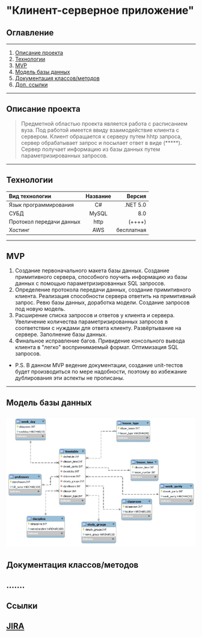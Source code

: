 # "Клинент-серверное приложение"

## Оглавление
---
1. [Описание проекта](#tok1)
2. [Технологии](#tok2)
3. [MVP](#tok3)  
4. [Модель базы данных](#tok4)
5. [Документация классов/методов](#tok5)
6. [Доп. ссылки](#tok6)
---




<a id ="tok1"> Описание проекта  </a>
---

>Предметной областью проекта является работа с расписанием вуза.
Под работой имеется ввиду взаимодействие клиента с сервером. Клиент обращается к серверу путем hhtp запроса, сервер обрабатывает запрос и посылает ответ в виде (*****).  Сервер получает информацию из базы данных путем параметризированных запросов.

---
<a id ="tok2"> Технологии  </a>
---
Вид технологии | Название | Версия
:----|:------:|-----:
Язык программирования | C\#| .NET 5.0
СУБД|MySQL|8.0
Протокол передачи данных |http|(++++)
Хостинг |AWS| бесплатная 
---

<a id ="tok3"> MVP  </a>
---


1. Создание первоначального макета базы данных. Создание примитивного сервера, способного поучить информацию из базы данных с помощью параметризированных SQL запросов.
2. Определение протокола передачи данных, создание примитивного клиента. Реализация способности сервера ответить на примитивный запрос. Ревю базы данных, доработка модели. Создание запросов под новую модель. 
3. Расширение списка запросов и ответов у клиента и сервера. Увеличение количества параметризированных запросов в соответствии с нуждами для ответа клиенту. Развёртывание на сервере. Заполнение базы данных. 
4. Финальное исправление багов. Привидение консольного вывода клиента в "легко" воспринимаемый формат. Оптимизация SQL запросов.
* P.S. В данном MVP ведение документации, создание unit-тестов будет производиться по мере надобности, поэтому во избежание дублирования эти аспекты не прописаны.



---
<a id ="tok4"> Модель базы данных  </a>
---
[![Модель БД](Doc/BD.jpg)](timetable.sql)
---

<a id ="tok5"> Документация классов/методов </a>
---
.......
---
<a id ="tok6"> Ссылки </a>
---
[JIRA](https://client-server-project.atlassian.net/jira)
---
